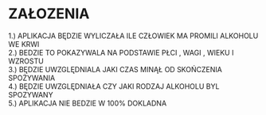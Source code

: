# ZAŁOZENIA
 1.) APLIKACJA BĘDZIE WYLICZAŁA ILE CZŁOWIEK MA PROMILI ALKOHOLU WE KRWI  
 2.) BEDZIE TO POKAZYWALA NA PODSTAWIE PŁCI , WAGI , WIEKU I WZROSTU  
 3.) BĘDZIE UWZGLĘDNIALA JAKI CZAS MINĄŁ OD SKOŃCZENIA SPOŻYWANIA  
   4.) BĘDZIE UWZGLĘDNIAŁA CZY JAKI RODZAJ ALKOHOLU BYL SPOZYWANY   
     5.) APLIKACJA NIE BEDZIE W 100% DOKLADNA  
